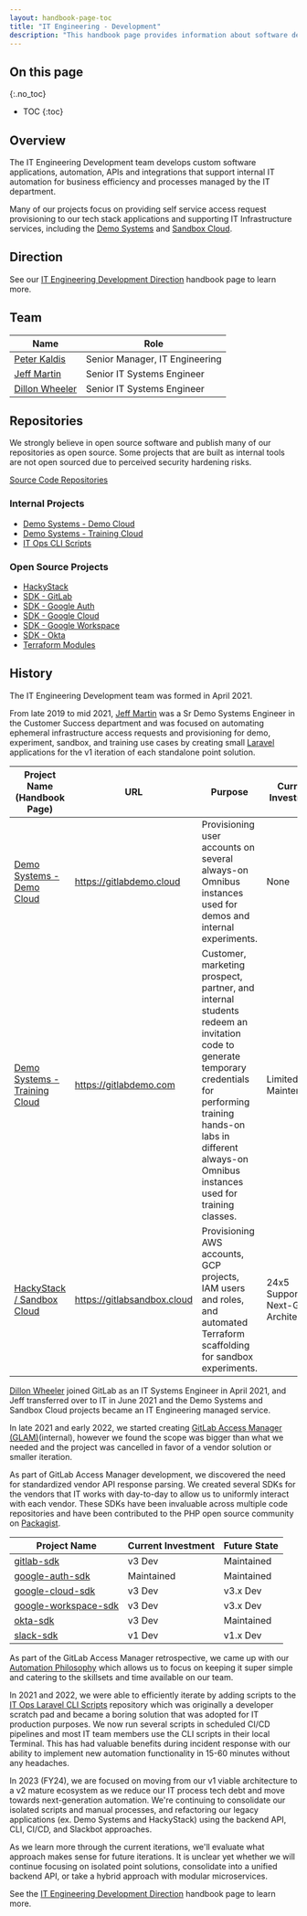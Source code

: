 ```yaml
---
layout: handbook-page-toc
title: "IT Engineering - Development"
description: "This handbook page provides information about software development in the IT Engineering sub-department."
---
```


## On this page
{:.no_toc}

- TOC
{:toc}

## Overview

The IT Engineering Development team develops custom software applications, automation, APIs and integrations that support internal IT automation for business efficiency and processes managed by the IT department. 

Many of our projects focus on providing self service access request provisioning to our tech stack applications and supporting IT Infrastructure services, including the [Demo Systems](/handbook/customer-success/demo-systems) and [Sandbox Cloud](/handbook/infrastructure-standards/realms/sandbox).

## Direction

See our [IT Engineering Development Direction](/handbook/it/engineering/dev/direction/) handbook page to learn more.

## Team

| Name                                                                        | Role                              |
|-----------------------------------------------------------------------------|-----------------------------------|
| [Peter Kaldis](https://about.gitlab.com/company/team/#pkaldis)              | Senior Manager, IT Engineering    |
| [Jeff Martin](https://about.gitlab.com/company/team/#jeffersonmartin)       | Senior IT Systems Engineer        |
| [Dillon Wheeler](https://about.gitlab.com/company/team/#dillonwheeler)      | Senior IT Systems Engineer        |

## Repositories

We strongly believe in open source software and publish many of our repositories as open source. Some projects that are built as internal tools are not open sourced due to perceived security hardening risks.

[Source Code Repositories](https://gitlab.com/gitlab-com/business-technology/engineering)

### Internal Projects

- [Demo Systems - Demo Cloud](https://gitlab.com/gitlab-com/business-technology/engineering/tools/gitlabdemo-cloud-app)
- [Demo Systems - Training Cloud](https://gitlab.com/gitlab-com/business-technology/engineering/tools/gitlabdemo-com-app)
- [IT Ops CLI Scripts](https://gitlab.com/gitlab-com/business-technology/engineering/tools/it-ops-laravel-cli-scripts)

### Open Source Projects

- [HackyStack](https://gitlab.com/gitlab-com/business-technology/engineering/tools/hackystack)
- [SDK - GitLab](https://gitlab.com/gitlab-it/gitlab-sdk)
- [SDK - Google Auth](https://gitlab.com/gitlab-it/google-auth-sdk)
- [SDK - Google Cloud](https://gitlab.com/gitlab-it/google-cloud-sdk)
- [SDK - Google Workspace](https://gitlab.com/gitlab-it/google-workspace-sdk)
- [SDK - Okta](https://gitlab.com/gitlab-it/okta-sdk)
- [Terraform Modules](https://gitlab.com/gitlab-com/sandbox-cloud/terraform-modules)

## History

The IT Engineering Development team was formed in April 2021.

From late 2019 to mid 2021, [Jeff Martin](https://gitlab.com/jeffersonmartin) was a Sr Demo Systems Engineer in the Customer Success department and was focused on automating ephemeral infrastructure access requests and provisioning for demo, experiment, sandbox, and training use cases by creating small [Laravel](https://laravel.com/docs) applications for the v1 iteration of each standalone point solution.  

| Project Name (Handbook Page)                                                                                               | URL                         | Purpose                                                                                                                                                                                                                            | Current Investment                  | Future State                                    |
| -------------------------------------------------------------------------------------------------------------------------- | --------------------------- | ---------------------------------------------------------------------------------------------------------------------------------------------------------------------------------------------------------------------------------- | ----------------------------------- | ----------------------------------------------- |
| [Demo Systems - Demo Cloud](https://about.gitlab.com/handbook/customer-success/demo-systems/)                              | https://gitlabdemo.cloud    | Provisioning user accounts on several always-on Omnibus instances used for demos and internal experiments.                                                                                                                         | None                                | Replace with Archie                             |
| [Demo Systems - Training Cloud](https://about.gitlab.com/handbook/customer-success/demo-systems/#invitation-code-creation) | https://gitlabdemo.com      | Customer, marketing prospect, partner, and internal students redeem an invitation code to generate temporary credentials for performing training hands-on labs in different always-on Omnibus instances used for training classes. | Limited Maintenance                 | Rewrite for GitLab.com and Instruqt Integration |
| [HackyStack / Sandbox Cloud](https://about.gitlab.com/handbook/infrastructure-standards/realms/sandbox/)                   | https://gitlabsandbox.cloud | Provisioning AWS accounts, GCP projects, IAM users and roles, and automated Terraform scaffolding for sandbox experiments.                                                                                                         | 24x5 Support, Next-Gen Architecture | Discovery in Progress                           |

[Dillon Wheeler](https://gitlab.com/dillonwheeler) joined GitLab as an IT Systems Engineer in April 2021, and Jeff transferred over to IT in June 2021 and the Demo Systems and Sandbox Cloud projects became an IT Engineering managed service.

In late 2021 and early 2022, we started creating [GitLab Access Manager (GLAM)](https://docs.google.com/presentation/d/1j54otOxYwng33WA2UKbRaGoyE5bw9cAv3Jm02l4XFMM/edit#slide=id.g123a13deda8_0_405)(internal), however we found the scope was bigger than what we needed and the project was cancelled in favor of a vendor solution or smaller iteration.

As part of GitLab Access Manager development, we discovered the need for standardized vendor API response parsing. We created several SDKs for the vendors that IT works with day-to-day to allow us to uniformly interact with each vendor. These SDKs have been invaluable across multiple code repositories and have been contributed to the PHP open source community on [Packagist](https://packagist.org/packages/gitlab-it/).

| Project Name                                                              | Current Investment | Future State |
| ------------------------------------------------------------------------- | ------------------ | ------------ |
| [gitlab-sdk](https://gitlab.com/gitlab-it/gitlab-sdk)                     | v3 Dev             | Maintained   |
| [google-auth-sdk](https://gitlab.com/gitlab-it/google-auth-sdk)           | Maintained         | Maintained   |
| [google-cloud-sdk](https://gitlab.com/gitlab-it/google-cloud-sdk)         | v3 Dev             | v3.x Dev     |
| [google-workspace-sdk](https://gitlab.com/gitlab-it/google-workspace-sdk) | v3 Dev             | v3.x Dev     |
| [okta-sdk](https://gitlab.com/gitlab-it/okta-sdk)                         | v3 Dev             | Maintained   |
| [slack-sdk](https://gitlab.com/gitlab-it/slack-sdk)                       | v1 Dev             | v1.x Dev     | 

As part of the GitLab Access Manager retrospective, we came up with our [Automation Philosophy](#) which allows us to focus on keeping it super simple and catering to the skillsets and time available on our team.

In 2021 and 2022, we were able to efficiently iterate by adding scripts to the [IT Ops Laravel CLI Scripts](https://gitlab.com/gitlab-com/business-technology/engineering/tools/it-ops-laravel-cli-scripts) repository which was originally a developer scratch pad and became a boring solution that was adopted for IT production purposes. We now run several scripts in scheduled CI/CD pipelines and most IT team members use the CLI scripts in their local Terminal. This has had valuable benefits during incident response with our ability to implement new automation functionality in 15-60 minutes without any headaches. 

In 2023 (FY24), we are focused on moving from our v1 viable architecture to a v2 mature ecosystem as we reduce our IT process tech debt and move towards next-generation automation. We're continuing to consolidate our isolated scripts and manual processes, and refactoring our legacy applications (ex. Demo Systems and HackyStack) using the backend API, CLI, CI/CD, and Slackbot approaches. 

As we learn more through the current iterations, we'll evaluate what approach makes sense for future iterations. It is unclear yet whether we will continue focusing on isolated point solutions, consolidate into a unified backend API, or take a hybrid approach with modular microservices.

See the [IT Engineering Development Direction](/handbook/it/engineering/dev/direction/) handbook page to learn more.

